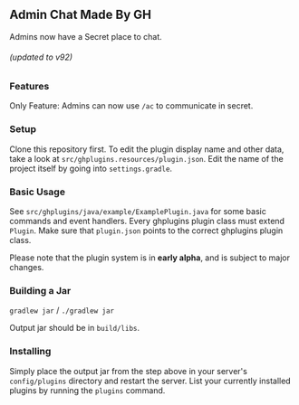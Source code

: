 ## Admin Chat Made By GH

Admins now have a Secret place to chat.

###### (updated to v92) 

### Features
Only Feature: Admins can now use `/ac` to communicate in secret.

### Setup

Clone this repository first.
To edit the plugin display name and other data, take a look at `src/ghplugins.resources/plugin.json`.
Edit the name of the project itself by going into `settings.gradle`.

### Basic Usage

See `src/ghplugins/java/example/ExamplePlugin.java` for some basic commands and event handlers.
Every ghplugins plugin class must extend `Plugin`. Make sure that `plugin.json` points to the correct ghplugins plugin class.

Please note that the plugin system is in **early alpha**, and is subject to major changes.

### Building a Jar

`gradlew jar` / `./gradlew jar`

Output jar should be in `build/libs`.


### Installing

Simply place the output jar from the step above in your server's `config/plugins` directory and restart the server.
List your currently installed plugins by running the `plugins` command.
